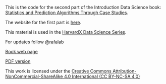 This is the code for the second part of the Introduction Data Science book: [Statistics and Prediction Algorithms Through Case Studies](https://rafalab.github.io/dsbook-part-2/). 

The website for the first part is [here](http://rafalab.dfci.harvard.edu/dsbook-part-1/).

This material is used in the
 [HarvardX Data Science Series](https://www.edx.org/professional-certificate/harvardx-data-science).

For updates follow
<a class="twitter-follow-button"
  href="https://twitter.com/rafalab">
 @rafalab</a>

[Book web page](https://rafalab.github.io/dsbook-part-2/)

[PDF version](https://leanpub.com/datasciencebook)
 
This work is licensed under the [Creative Commons Attribution-NonCommercial-ShareAlike 4.0 International (CC BY-NC-SA 4.0)](https://creativecommons.org/licenses/by-nc-sa/4.0)

